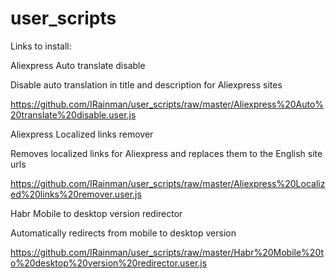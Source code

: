 # user_scripts

Links to install:


Aliexpress Auto translate disable

Disable auto translation in title and description for Aliexpress sites

https://github.com/IRainman/user_scripts/raw/master/Aliexpress%20Auto%20translate%20disable.user.js



Aliexpress Localized links remover

Removes localized links for Aliexpress and replaces them to the English site urls

https://github.com/IRainman/user_scripts/raw/master/Aliexpress%20Localized%20links%20remover.user.js



Habr Mobile to desktop version redirector

Automatically redirects from mobile to desktop version

https://github.com/IRainman/user_scripts/raw/master/Habr%20Mobile%20to%20desktop%20version%20redirector.user.js
